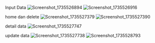 Input Data
![Screenshot_1735526894](https://github.com/user-attachments/assets/ebb182c6-a803-45d1-9790-bd39e3a790fd) ![Screenshot_1735526916](https://github.com/user-attachments/assets/b50895bf-0bd9-4560-a389-b5c380244b1e)

home dan delete
![Screenshot_1735527379](https://github.com/user-attachments/assets/f3d42c36-d265-43ab-b959-65a6905399f5) ![Screenshot_1735527390](https://github.com/user-attachments/assets/c7fb2d8b-472f-4b03-95f4-b782f99145c9)

detail data
![Screenshot_1735527747](https://github.com/user-attachments/assets/e551a9ee-9581-483e-ad1c-aab2f3980e35)

update data
![Screenshot_1735527738](https://github.com/user-attachments/assets/3bc0d619-f76b-47ea-891b-616d7a6f9aa0)
![Screenshot_1735528793](https://github.com/user-attachments/assets/11f3f947-e48e-4a3e-ac7e-c0317428de5a)

